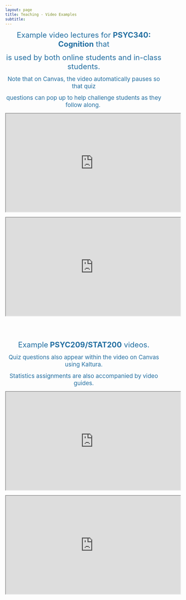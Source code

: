 ```yaml
---
layout: page
title: Teaching - Video Examples
subtitle: 
---
```

<p style="text-align: center;"><span style="font-size: 18pt; color: #236fa1;">Example video lectures for&nbsp;<strong>PSYC340: Cognition</strong> that</span></p>
<p style="text-align: center;"><span style="font-size: 18pt; color: #236fa1;"> is used by both online students and in-class students.</span></p>
<p style="text-align: center;"><span style="font-size: 14pt; color: #236fa1;">Note that on Canvas, the video automatically pauses so that quiz </span></p>
<p style="text-align: center;"><span style="font-size: 14pt; color: #236fa1;">questions can pop up to help challenge students as they follow along.&nbsp;</span></p>
<p style="text-align: center;"><iframe title="YouTube video player" src="https://www.youtube.com/embed/stQTZCENbp0" width="560" height="315" allowfullscreen="allowfullscreen" allow="accelerometer; autoplay; clipboard-write; encrypted-media; gyroscope; picture-in-picture"></iframe></p>
<p style="text-align: center;"><iframe title="YouTube video player" src="https://www.youtube.com/embed/-8Ni1LycUAU" width="560" height="315" allowfullscreen="allowfullscreen" allow="accelerometer; autoplay; clipboard-write; encrypted-media; gyroscope; picture-in-picture"></iframe></p>
<p style="text-align: center;">&nbsp;</p>
<p style="text-align: center;">&nbsp;</p>
<p style="text-align: center;"><span style="font-size: 18pt; color: #236fa1;">Example<strong> PSYC209/STAT200</strong> videos.</span></p>
<p style="text-align: center;"><span style="font-size: 14pt; color: #236fa1;">Quiz questions also appear within the video on Canvas using Kaltura.</span></p>
<p style="text-align: center;"><span style="font-size: 14pt; color: #236fa1;"> Statistics assignments are also accompanied by video guides.</span></p>
<p style="text-align: center;"><iframe title="YouTube video player" src="https://www.youtube.com/embed/x1rYPR7Sxes" width="560" height="315" allowfullscreen="allowfullscreen" allow="accelerometer; autoplay; clipboard-write; encrypted-media; gyroscope; picture-in-picture"></iframe></p>
<p style="text-align: center;"><iframe title="YouTube video player" src="https://www.youtube.com/embed/_HIf_rZJERg" width="560" height="315" allowfullscreen="allowfullscreen" allow="accelerometer; autoplay; clipboard-write; encrypted-media; gyroscope; picture-in-picture"></iframe></p>
<p style="text-align: center;">&nbsp;</p>



